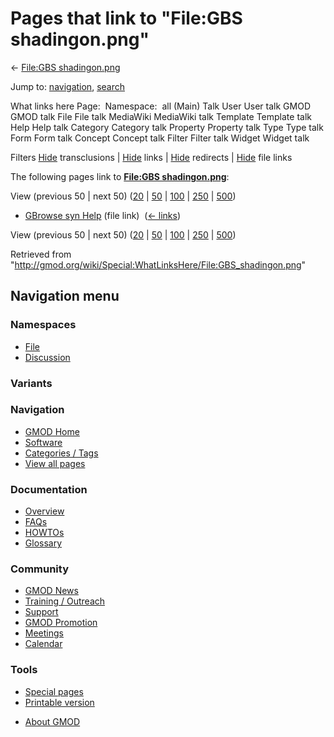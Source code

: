 <div id="mw-page-base" class="noprint">

</div>

<div id="mw-head-base" class="noprint">

</div>

<div id="content" class="mw-body" role="main">

<span id="top"></span>

<div id="mw-js-message" style="display:none;">

</div>



# <span dir="auto">Pages that link to "File:GBS shadingon.png"</span>

<div id="bodyContent">

<div id="contentSub">

← [File:GBS
shadingon.png](/wiki/File:GBS_shadingon.png "File:GBS shadingon.png")

</div>

<div id="jump-to-nav" class="mw-jump">

Jump to: [navigation](#mw-navigation), [search](#p-search)

</div>

<div id="mw-content-text">

What links here Page:  Namespace:  all (Main) Talk User User talk GMOD
GMOD talk File File talk MediaWiki MediaWiki talk Template Template talk
Help Help talk Category Category talk Property Property talk Type Type
talk Form Form talk Concept Concept talk Filter Filter talk Widget
Widget talk

Filters
[Hide](/mediawiki/index.php?title=Special:WhatLinksHere/File:GBS_shadingon.png&hidetrans=1 "Special:WhatLinksHere/File:GBS shadingon.png")
transclusions \|
[Hide](/mediawiki/index.php?title=Special:WhatLinksHere/File:GBS_shadingon.png&hidelinks=1 "Special:WhatLinksHere/File:GBS shadingon.png")
links \|
[Hide](/mediawiki/index.php?title=Special:WhatLinksHere/File:GBS_shadingon.png&hideredirs=1 "Special:WhatLinksHere/File:GBS shadingon.png")
redirects \|
[Hide](/mediawiki/index.php?title=Special:WhatLinksHere/File:GBS_shadingon.png&hideimages=1 "Special:WhatLinksHere/File:GBS shadingon.png")
file links

The following pages link to **[File:GBS
shadingon.png](/wiki/File:GBS_shadingon.png "File:GBS shadingon.png")**:

View (previous 50 \| next 50)
([20](/mediawiki/index.php?title=Special:WhatLinksHere/File:GBS_shadingon.png&limit=20 "Special:WhatLinksHere/File:GBS shadingon.png")
\|
[50](/mediawiki/index.php?title=Special:WhatLinksHere/File:GBS_shadingon.png&limit=50 "Special:WhatLinksHere/File:GBS shadingon.png")
\|
[100](/mediawiki/index.php?title=Special:WhatLinksHere/File:GBS_shadingon.png&limit=100 "Special:WhatLinksHere/File:GBS shadingon.png")
\|
[250](/mediawiki/index.php?title=Special:WhatLinksHere/File:GBS_shadingon.png&limit=250 "Special:WhatLinksHere/File:GBS shadingon.png")
\|
[500](/mediawiki/index.php?title=Special:WhatLinksHere/File:GBS_shadingon.png&limit=500 "Special:WhatLinksHere/File:GBS shadingon.png"))

- [GBrowse syn Help](/wiki/GBrowse_syn_Help "GBrowse syn Help") (file
  link) ‎ <span class="mw-whatlinkshere-tools">([←
  links](/mediawiki/index.php?title=Special:WhatLinksHere&target=GBrowse+syn+Help "Special:WhatLinksHere"))</span>

View (previous 50 \| next 50)
([20](/mediawiki/index.php?title=Special:WhatLinksHere/File:GBS_shadingon.png&limit=20 "Special:WhatLinksHere/File:GBS shadingon.png")
\|
[50](/mediawiki/index.php?title=Special:WhatLinksHere/File:GBS_shadingon.png&limit=50 "Special:WhatLinksHere/File:GBS shadingon.png")
\|
[100](/mediawiki/index.php?title=Special:WhatLinksHere/File:GBS_shadingon.png&limit=100 "Special:WhatLinksHere/File:GBS shadingon.png")
\|
[250](/mediawiki/index.php?title=Special:WhatLinksHere/File:GBS_shadingon.png&limit=250 "Special:WhatLinksHere/File:GBS shadingon.png")
\|
[500](/mediawiki/index.php?title=Special:WhatLinksHere/File:GBS_shadingon.png&limit=500 "Special:WhatLinksHere/File:GBS shadingon.png"))

</div>

<div class="printfooter">

Retrieved from
"<http://gmod.org/wiki/Special:WhatLinksHere/File:GBS_shadingon.png>"

</div>

<div id="catlinks" class="catlinks catlinks-allhidden">

</div>

<div class="visualClear">

</div>

</div>

</div>

<div id="mw-navigation">

## Navigation menu

<div id="mw-head">



<div id="left-navigation">

<div id="p-namespaces" class="vectorTabs" role="navigation"
aria-labelledby="p-namespaces-label">

### Namespaces

- <span id="ca-nstab-image"><a href="/wiki/File:GBS_shadingon.png" accesskey="c"
  title="View the file page [c]">File</a></span>
- <span id="ca-talk"><a
  href="/mediawiki/index.php?title=File_talk:GBS_shadingon.png&amp;action=edit&amp;redlink=1"
  accesskey="t"
  title="Discussion about the content page [t]">Discussion</a></span>

</div>

<div id="p-variants" class="vectorMenu emptyPortlet" role="navigation"
aria-labelledby="p-variants-label">

### 

### Variants[](#)

<div class="menu">

</div>

</div>

</div>

<div id="right-navigation">





</div>



</div>

</div>

</div>

<div id="mw-panel">

<div id="p-logo" role="banner">

<a href="/wiki/Main_Page"
style="background-image: url(http://gmod.org/images/GMOD-cogs.png);"
title="Visit the main page"></a>

</div>

<div id="p-Navigation" class="portal" role="navigation"
aria-labelledby="p-Navigation-label">

### Navigation

<div class="body">

- <span id="n-GMOD-Home">[GMOD Home](/wiki/Main_Page)</span>
- <span id="n-Software">[Software](/wiki/GMOD_Components)</span>
- <span id="n-Categories-.2F-Tags">[Categories /
  Tags](/wiki/Categories)</span>
- <span id="n-View-all-pages">[View all
  pages](/wiki/Special:AllPages)</span>

</div>

</div>

<div id="p-Documentation" class="portal" role="navigation"
aria-labelledby="p-Documentation-label">

### Documentation

<div class="body">

- <span id="n-Overview">[Overview](/wiki/Overview)</span>
- <span id="n-FAQs">[FAQs](/wiki/Category:FAQ)</span>
- <span id="n-HOWTOs">[HOWTOs](/wiki/Category:HOWTO)</span>
- <span id="n-Glossary">[Glossary](/wiki/Glossary)</span>

</div>

</div>

<div id="p-Community" class="portal" role="navigation"
aria-labelledby="p-Community-label">

### Community

<div class="body">

- <span id="n-GMOD-News">[GMOD News](/wiki/GMOD_News)</span>
- <span id="n-Training-.2F-Outreach">[Training /
  Outreach](/wiki/Training_and_Outreach)</span>
- <span id="n-Support">[Support](/wiki/Support)</span>
- <span id="n-GMOD-Promotion">[GMOD
  Promotion](/wiki/GMOD_Promotion)</span>
- <span id="n-Meetings">[Meetings](/wiki/Meetings)</span>
- <span id="n-Calendar">[Calendar](/wiki/Calendar)</span>

</div>

</div>

<div id="p-tb" class="portal" role="navigation"
aria-labelledby="p-tb-label">

### Tools

<div class="body">

- <span id="t-specialpages"><a href="/wiki/Special:SpecialPages" accesskey="q"
  title="A list of all special pages [q]">Special pages</a></span>
- <span id="t-print"><a
  href="/mediawiki/index.php?title=Special:WhatLinksHere/File:GBS_shadingon.png&amp;printable=yes"
  rel="alternate" accesskey="p"
  title="Printable version of this page [p]">Printable version</a></span>

</div>

</div>

</div>

</div>

<div id="footer" role="contentinfo">

- <span id="footer-places-about">[About
  GMOD](/wiki/GMOD:About "GMOD:About")</span>

<!-- -->






</div>
